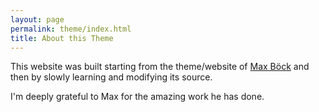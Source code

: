 ```yaml
---
layout: page
permalink: theme/index.html
title: About this Theme
---
```


This website was built starting from the theme/website of [Max Böck](mxb.net) and then by slowly learning and modifying its source.

I'm deeply grateful to Max for the amazing work he has done.